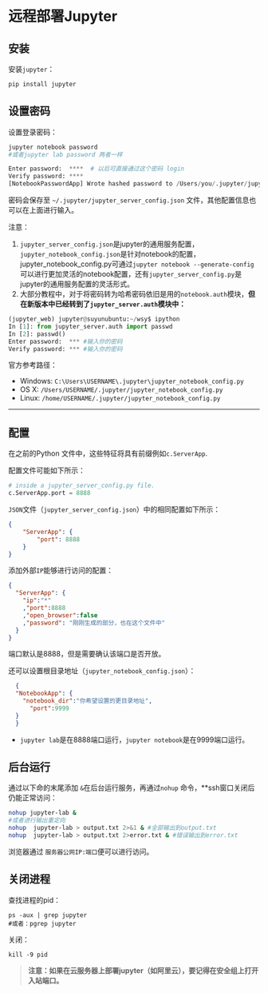 # 远程部署Jupyter

## 安装

安装`jupyter`：

```bash
pip install jupyter
```

## 设置密码

设置登录密码：

```python
jupyter notebook password
#或者jupyter lab password 两者一样

Enter password:  ****  # 以后可直接通过这个密码 login
Verify password: ****
[NotebookPasswordApp] Wrote hashed password to /Users/you/.jupyter/jupyter_server_config.json

```

密码会保存至 `~/.jupyter/jupyter_server_config.json` 文件，其他配置信息也可以在上面进行输入。

注意：

1. `jupyter_server_config.json`是jupyter的通用服务配置，`jupyter_notebook_config.json`是针对notebook的配置，jupyter_notebook_config.py可通过`jupyter notebook --generate-config`可以进行更加灵活的notebook配置，还有`jupyter_server_config.py`是jupyter的通用服务配置的灵活形式。
2. 大部分教程中，对于将密码转为哈希密码依旧是用的`notebook.auth`模块，**但在新版本中已经转到了`jupyter_server.auth`模块中：**

```python
(jupyter_web) jupyter@suyunubuntu:~/wsy$ ipython
In [1]: from jupyter_server.auth import passwd
In [2]: passwd()
Enter password:  *** #输入你的密码
Verify password: *** #输入你的密码
```

官方参考路径：

- Windows: `C:\Users\USERNAME\.jupyter\jupyter_notebook_config.py`
- OS X: `/Users/USERNAME/.jupyter/jupyter_notebook_config.py`
- Linux: `/home/USERNAME/.jupyter/jupyter_notebook_config.py`

------

## 配置

在之前的Python 文件中，这些特征将具有前缀例如`c.ServerApp`. 

配置文件可能如下所示：

```python
# inside a jupyter_server_config.py file.
c.ServerApp.port = 8888
```

`JSON`文件（`jupyter_server_config.json`）中的相同配置如下所示：

```json
{
    "ServerApp": {
        "port": 8888
    }
}
```

添加外部`IP`能够进行访问的配置：

```json
{
  "ServerApp": {
    "ip":"*"
    ,"port":8888 
    ,"open_browser":false
    ,"password": "刚刚生成的部分，也在这个文件中"
  }
}

```

端口默认是8888，但是需要确认该端口是否开放。

还可以设置根目录地址（`jupyter_notebook_config.json`）：

```json
  {
  "NotebookApp": {
    "notebook_dir":"你希望设置的更目录地址",
      "port":9999
  }
  }
```

- `jupyter lab`是在8888端口运行，`jupyter notebook`是在9999端口运行。

## 后台运行

通过以下命的末尾添加 `&`在后台运行服务，再通过`nohup` 命令，**ssh窗口关闭后仍能正常访问：

```bash
nohup jupyter-lab &
#或者进行输出重定向
nohup  jupyter-lab > output.txt 2>&1 & #全部输出到output.txt
nohup  jupyter-lab > output.txt 2>error.txt & #错误输出到error.txt
```

浏览器通过 `服务器公网IP:端口`便可以进行访问。

## 关闭进程

查找进程的pid：

```shell
ps -aux | grep jupyter
#或者：pgrep jupyter
```

关闭：

```shell
kill -9 pid
```

> **注意：如果在云服务器上部署jupyter（如阿里云），要记得在安全组上打开入站端口。**
